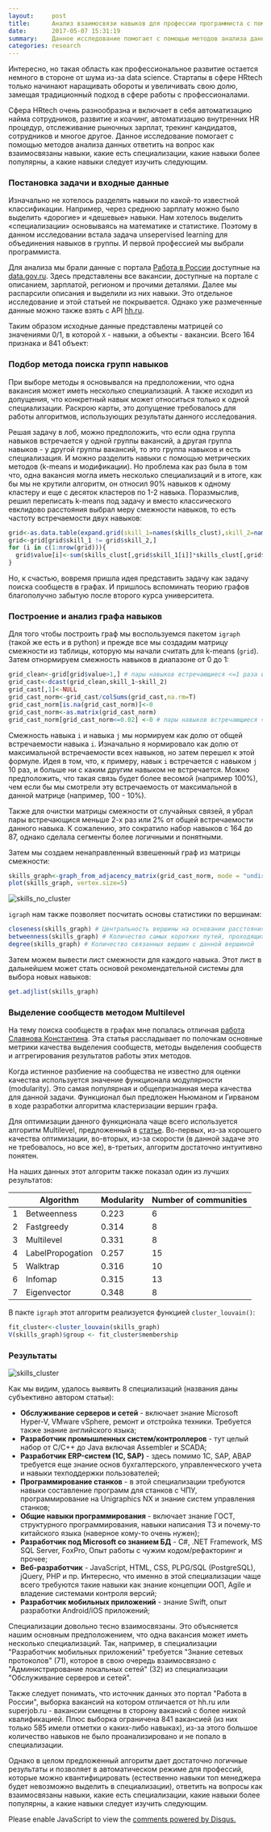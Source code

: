 ```yaml
---
layout:     post
title:      Анализ взаимосвязи навыков для профессии программиста с помощью графов в R 
date:       2017-05-07 15:31:19
summary:    Данное исследование помогает с помощью методов анализа данных ответить на вопрос как взаимосвязаны навыки, какие есть специализации, какие навыки более популярны, а какие навыки следует изучить следующим.
categories: research
---
```


Интересно, но такая область как профессиональное развитие остается немного в стороне от шума из-за data science. Стартапы в сфере HRtech только начинают наращивать обороты и увеличивать свою долю, замещая традиционный подход в сфере работы с профессионалами. 

Сфера HRtech очень разнообразна и включает в себя автоматизацию найма сотрудников, развитие и коачинг, автоматизацию внутренних HR процедур, отслеживание рыночных зарплат, трекинг кандидатов, сотрудников и многое другое. Данное исследование помогает с помощью методов анализа данных ответить на вопрос как взаимосвязаны навыки, какие есть специализации, какие навыки более популярны, а какие навыки следует изучить следующим.




### Постановка задачи и входные данные

Изначально не хотелось разделять навыки по какой-то известной классификации. Например, через среднюю зарплату можно было выделить «дорогие» и «дешевые» навыки. Нам хотелось выделить «специализации» основываясь на математике и статистике. Поэтому в данном исследовании встала задача unsepervised learning для объединения навыков в группы. И первой профессией мы выбрали программиста.
 
Для анализа мы брали данные с портала [Работа в России](http://trudvsem.ru) доступные на [data.gov.ru](http://data.gov.ru/opendata/7710538364-vacansii). Здесь представлены все вакансии, доступные на портале с описанием, зарплатой, регионом и прочими деталями. Далее мы распарсили описания и выделили из них навыки. Это отдельное исследование и этой статьей не покрывается. Однако уже размеченные данные можно также взять с API [hh.ru](http://hh.ru). 
 
Таким образом исходные данные представлены матрицей со значениями 0/1, в которой `X` - навыки, а объекты - вакансии. Всего 164 признака и 841 объект:




### Подбор метода поиска групп навыков

При выборе методы я основывался на предположении, что одна вакансия может иметь несколько специализаций. А также исходил из допущения, что конкретный навык может относиться только к одной специализации. Раскрою карты, это допущение требовалось для работы алгоритмов, использующих результаты данного исследования.

Решая задачу в лоб, можно предположить, что если одна группа навыков встречается у одной группы вакансий, а другая группа навыков - у другой группы вакансий, то это группа навыков и есть специализация. И можно разделить навыки с помощью метрических методов (k-means и модификации). Но проблема как раз была в том что, одна вакансия могла иметь несколько специализаций и в итоге, как бы мы не крутили алгоритм, он относил 90% навыков к одному кластеру и еще с десяток кластеров по 1-2 навыка. Поразмыслив, решил переписать k-means под задачу и вместо классического евклидово расстояния выбрал меру смежности навыков, то есть частоту встречаемости двух навыков:

```r
grid<-as.data.table(expand.grid(skill_1=names(skills_clust),skill_2=names(skills_clust)))
grid<-grid[grid$skill_1 != grid$skill_2,]
for (i in c(1:nrow(grid))){
  grid$value[i]<-sum(skills_clust[,grid$skill_1[i]]*skills_clust[,grid$skill_2[i]])
}
```

Но, к счастью, вовремя пришла идея представить задачу как задачу поиска сообществ в графах. И пришлось вспоминать теорию графов благополучно забытую после второго курса университета. 




### Построение и анализ графа навыков

Для того чтобы построить граф мы воспользуемся пакетом `igraph` (такой же есть и в python) и прежде все мы создадим матрицу смежности из таблицы, которую мы начали считать для k-means (`grid`). Затем отнормируем смежность навыков в диапазоне от 0 до 1: 

```r
grid_clean<-grid[grid$value>1,] # пары навыков встречающиеся <=1 раза исключаются
grid_cast<-dcast(grid_clean,skill_1~skill_2)
grid_cast[,1]<-NULL
grid_cast_norm<-grid_cast/colSums(grid_cast,na.rm=T)
grid_cast_norm[is.na(grid_cast_norm)]<-0
grid_cast_norm<-as.matrix(grid_cast_norm) 
grid_cast_norm[grid_cast_norm<=0.02] <-0 # пары навыков встречающиеся <=2% исключаются
```

Смежность навыка `i` и навыка `j` мы нормируем как долю от общей встречаемости навыка `i`. Изначально я нормировало как долю от максимальной встречаемости всех навыков, но затем перешел к этой формуле. Идея в том, что, к примеру, навык `i` встречается с навыком `j` 10 раз, и больше ни с каким другим навыком не встречается. Можно предположить, что такая связь будет более весомой (например 100%), чем если бы мы смотрели эту встречаемость от максимальной в данной матрице (например, 100 - 10%).

Также для очистки матрицы смежности от случайных связей, я убрал пары встречающися меньше 2-х раз или 2% от общей встречаемости данного навыка. К сожалению, это сократило набор навыков с 164 до 87, однако сделала сегменты более логичными и понятными.

Затем мы создаем ненаправленный взвешенный граф из матрицы смежности:

```r
skills_graph<-graph_from_adjacency_matrix(grid_cast_norm, mode = "undirected",weighted=T)
plot(skills_graph, vertex.size=5)
```

![skills_no_cluster](https://raw.githubusercontent.com/alexakimenko/alexakimenko.github.io/master/images/skills.001.png "skills no cluster")

`igraph` нам также позволяет посчитать основы статистики по вершинам:

```r
closeness(skills_graph) # Центральность вершины на основании расстояния до других вершин
betweenness(skills_graph) # Количество самых коротких путей, проходящих через вершину
degree(skills_graph) # Количество связанных вершин с данной вершиной
```

Затем можем вывести лист смежности для каждого навыка. Этот лист в дальнейшем может стать основой рекомендательной системы для выбора новых навыков:

```r
get.adjlist(skills_graph)
```




### Выделение сообществ методом Multilevel

На тему поиска сообществ в графах мне попалась отличная [работа Славнова Константина](http://www.machinelearning.ru/wiki/images/6/60/2015_417_SlavnovKA.pdf). Эта статья рассладывает по полочкам основные метрики качества выделения сообществ, методы выделения сообществ и аггрегирования результатов работы этих методов.

Когда истинное разбиение на сообщества не известно для оценки качества используется значение функционала модулярности (modularity). Это самая популярная и общепризнанная мера качества для данной задачи. Функционал был предложен Ньюманом и Гирваном в ходе разработки алгоритма кластеризации вершин графа.

Для оптимизации данного функционала чаще всего используется алгоритм Multilevel, предложенный в [статье](https://arxiv.org/abs/0803.0476). Во-первых, из-за хорошего качества оптимизации, во-вторых, из-за скорости (в данной задаче это не требовалось, но все же), в-третьих, алгоритм достаточно интуитивно понятен.

На наших данных этот алгоритм также показал один из лучших результатов:

| |Algorithm|Modularity|Number of communities|
|---|---|---|---|
|1|Betweenness|0.223|6|
|2|Fastgreedy|0.314|8
|3|Multilevel|0.331|8|
|4|LabelPropogation|0.257|15|
|5|Walktrap|0.316|10|
|6|Infomap|0.315|13|
|7|Eigenvector|0.348|8|

В пакте `igraph` этот алгоритм реализуется функцией `cluster_louvain()`:

```r
fit_cluster<-cluster_louvain(skills_graph)
V(skills_graph)$group <- fit_cluster$membership
```




### Результаты


![skills_cluster](https://raw.githubusercontent.com/alexakimenko/alexakimenko.github.io/master/images/skills.003.jpeg "skills cluster")

Как мы видим, удалось выявить 8 специализаций (названия даны субъективно автором статьи):

* **Обслуживание серверов и сетей** - включает знание Microsoft Hyper-V, VMware vSphere, ремонт и отстройка техники. Требуется также знание английского языка;
* **Разработчик промышленных систем/контроллеров** - тут целый набор от C/C++ до Java включая Assembler и SCADA;
* **Разработчик ERP-систем (1С, SAP)** - здесь помимо 1C, SAP, ABAP требуется еще знание основ бухгалтерcкого, управленческого учета и навыки техподдержки пользователей;
* **Программирование станков** - в этой специализации требуются навыки составление программ для станков с ЧПУ, программирование на Unigraphics NX и знание систем управления станков;
* **Общие навыки программирования** - включает знание ГОСТ, структурного программирования, навыки написания ТЗ и почему-то китайского языка (наверное кому-то очень нужен);
* **Разработчик под Microsoft со знанием БД** - C#, .NET Framework, MS SQL Server, FoxPro, Опыт работы с чужим кодом/рефакторинг и прочее;
* **Веб-разработчик** - JavaScript, HTML, СSS, PLPG/SQL (PostgreSQL), jQuery, PHP  и пр. Интересно, что именно в этой специализации чаще всего требуются такие навыки как знание концепции ООП, Agile и владение системами контроля версий;
* **Разработчик мобильных приложений** - знание Swift, опыт разработки Android/iOS приложений;

Специализации довольно тесно взаимосвязаны. Это объясняется нашим основным предположением, что одна вакансия может иметь несколько специализаций. Так, например, в специализации "Разработчик мобильных приложений" требуется "Знание сетевых протоколов" (71), которое в свою очередь взаимосвязано с "Администрирование локальных сетей" (32) из специализации "Обслуживание серверов и сетей". 

Также следует понимать, что источник данных это портал "Работа в России", выборка вакансий на котором отличается от hh.ru или superjob.ru - вакансии смещены в сторону вакансий с более низкой квалификацией. Плюс выборка ограничена 841 вакансией (из них только 585 имели отметки о каких-либо навыках), из-за этого большое количество навыков не было проанализировано и не попало в специализации. 

Однако в целом предложенный алгоритм дает достаточно логичные результаты и позволяет в автоматическом режиме для профессий, которые можно квантифицировать (естественно навыки топ менеджера будет невозможно выделить в специализации), ответить на вопросы как взаимосвязаны навыки, какие есть специализации, какие навыки более популярны, а какие навыки следует изучить следующим. 



<div id="disqus_thread"></div>
<script>

/**
 *  RECOMMENDED CONFIGURATION VARIABLES: EDIT AND UNCOMMENT THE SECTION BELOW TO INSERT DYNAMIC VALUES FROM YOUR PLATFORM OR CMS.
 *  LEARN WHY DEFINING THESE VARIABLES IS IMPORTANT: https://disqus.com/admin/universalcode/#configuration-variables */
/*
var disqus_config = function () {
    this.page.url = PAGE_URL;  // Replace PAGE_URL with your page's canonical URL variable
    this.page.identifier = PAGE_IDENTIFIER; // Replace PAGE_IDENTIFIER with your page's unique identifier variable
};
*/
(function() { // DON'T EDIT BELOW THIS LINE
    var d = document, s = d.createElement('script');
    s.src = '//https-alexakimenko-github-io.disqus.com/embed.js';
    s.setAttribute('data-timestamp', +new Date());
    (d.head || d.body).appendChild(s);
})();
</script>
<noscript>Please enable JavaScript to view the <a href="https://disqus.com/?ref_noscript">comments powered by Disqus.</a></noscript>
